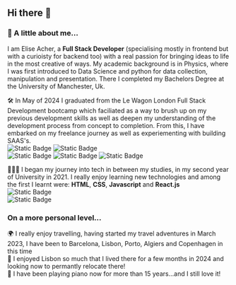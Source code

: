 ## Hi there 👋

### 🚀 A little about me...

I am Elise Acher, a **Full Stack Developer** (specialising mostly in frontend but with a curioisty for backend too) with a real passion for bringing ideas to life in the most creative of ways. My academic background is in Physics, where I was first introduced to Data Science and python for data collection, manipulation and presentation. There I completed my Bachelors Degree at the University of Manchester, Uk.


🛠️ In May of 2024 I graduated from the Le Wagon London Full Stack Development bootcamp which faciliated as a way to brush up on my previous development skills as well as deepen my understanding of the development process from concept to completion. From this, I have embarked on my freelance journey as well as experiementing with building SAAS's.
<br/>
![Static Badge](https://img.shields.io/badge/Rails-%23D30001?style=for-the-badge&logo=ruby%20on%20rails&logoColor=white&labelColor=%23D30001&color=white)
![Static Badge](https://img.shields.io/badge/Javascript-%23D30001?style=for-the-badge&logo=javascript&logoColor=white&labelColor=%23F7DF1E&color=white)
<br/>
![Static Badge](https://img.shields.io/badge/MVC%20Architecture-blue?style=flat&logoColor=white&labelColor=blue&color=white)
![Static Badge](https://img.shields.io/badge/UX%2FUI-blue?style=flat&logoColor=white&labelColor=green&color=white)
![Static Badge](https://img.shields.io/badge/OOP%20Principles-blue?style=flat&logoColor=white&labelColor=yellow&color=white)






👩🏻‍💻 I began my journey into tech in between my studies, in my second year of University in 2021. I really enjoy learning new technologies and among the first I learnt were: **HTML**, **CSS**, **Javascript** and **React.js**
<br/>
![Static Badge](https://img.shields.io/badge/React-blue?style=for-the-badge&logo=react&logoColor=blue&labelColor=black)
<br/>
![Static Badge](https://img.shields.io/badge/Javascript-%23D30001?style=for-the-badge&logo=javascript&logoColor=white&labelColor=%23F7DF1E&color=white)


### On a more personal level...

🌍 I really enjoy travelling, having started my travel adventures in March 2023, I have been to Barcelona, Lisbon, Porto, Algiers and Copenhagen in this time
<br/>
🌉 I enjoyed Lisbon so much that I lived there for a few months in 2024 and looking now to permantly relocate there!
<br/>
🎹 I have been playing piano now for more than 15 years...and I still love it!
<!--
**eacher24/eacher24** is a ✨ _special_ ✨ repository because its `README.md` (this file) appears on your GitHub profile.

Here are some ideas to get you started:

- 🔭 I’m currently working on ...
- 🌱 I’m currently learning ...
- 👯 I’m looking to collaborate on ...
- 🤔 I’m looking for help with ...
- 💬 Ask me about ...
- 📫 How to reach me: ...
- 😄 Pronouns: ...
- ⚡ Fun fact: ...
-->
